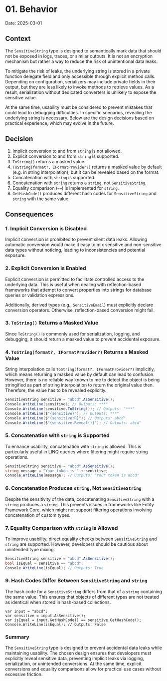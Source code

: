 # 01. Behavior

Date: 2025-03-01

## Context

The `SensitiveString` type is designed to semantically mark data that should not be exposed in logs, traces, or similar outputs. It is not an encryption mechanism but rather a way to reduce the risk of unintentional data leaks.

To mitigate the risk of leaks, the underlying string is stored in a private function delegate field and only accessible through explicit method calls. Depending on configuration, serializers may include private fields in their output, but they are less likely to invoke methods to retrieve values. As a result, serialization without dedicated converters is unlikely to expose the sensitive value.

At the same time, usability must be considered to prevent mistakes that could lead to debugging difficulties. In specific scenarios, revealing the underlying string is necessary. Below are the design decisions based on practical experience, which may evolve in the future.

## Decision

1. Implicit conversion to and from `string` is not allowed.
2. Explicit conversion to and from `string` is supported.
3. `ToString()` returns a masked value.
4. `ToString(format?, IFormatProvider?)` returns a masked value by default (e.g. in string interpolation), but it can be revealed based on the format.
5. Concatenation with `string` is supported.
6. Concatenation with `string` returns a `string`, not `SensitiveString`.
7. Equality comparison (`==`) is implemented for `string`.
8. `GetHashCode()` produces different hash codes for `SensitiveString` and `string` with the same value.

## Consequences

### 1. Implicit Conversion is Disabled

Implicit conversion is prohibited to prevent silent data leaks. Allowing automatic conversion would make it easy to mix sensitive and non-sensitive data types without noticing, leading to inconsistencies and potential exposure.

### 2. Explicit Conversion is Enabled

Explicit conversion is permitted to facilitate controlled access to the underlying data. This is useful when dealing with reflection-based frameworks that attempt to convert properties into strings for database queries or validation expressions.

Additionally, derived types (e.g., `SensitiveEmail`) must explicitly declare conversion operators. Otherwise, reflection-based conversion might fail.

### 3. `ToString()` Returns a Masked Value

Since `ToString()` is commonly used for serialization, logging, and debugging, it should return a masked value to prevent accidental exposure.

### 4. `ToString(format?, IFormatProvider?)` Returns a Masked Value

String interpolation calls `ToString(format?, IFormatProvider?)` implicitly, which means returning a masked value by default can lead to confusion. However, there is no reliable way known to me to detect the object is being stringified as part of string interpolation to return the original value then. Therefore, the value has to be revealed explicitly.

```c#
SensitiveString sensitive = "abcd".AsSensitive();
Console.WriteLine(sensitive); // Outputs: ***"
Console.WriteLine(sensitive.ToString()); // Outputs: "***"
Console.WriteLine($"{sensitive}"); // Outputs: ***"
Console.WriteLine($"{sensitive:R}"); // Outputs: abcd"
Console.WriteLine($"{sensitive.Reveal()}"); // Outputs: abcd"
```

### 5. Concatenation with `string` is Supported

To enhance usability, concatenation with `string` is allowed. This is particularly useful in LINQ queries where filtering might require string operations.

```c#
SensitiveString sensitive = "abcd".AsSensitive();
string message = "Your token is " + sensitive;
Console.WriteLine(message); // Outputs: "Your token is abcd"
```

### 6. Concatenation Produces `string`, Not `SensitiveString`

Despite the sensitivity of the data, concatenating `SensitiveString` with a `string` produces a `string`. This prevents issues in frameworks like Entity Framework Core, which might not support filtering operations involving concatenation of custom types.

### 7. Equality Comparison with `string` is Allowed

To improve usability, direct equality checks between `SensitiveString` and `string` are supported. However, developers should be cautious about unintended type mixing.

```c#
SensitiveString sensitive = "abcd".AsSensitive();
bool isEqual = sensitive == "abcd";
Console.WriteLine(isEqual); // Outputs: True
```

### 9. Hash Codes Differ Between `SensitiveString` and `string`

The hash code for a `SensitiveString` differs from that of a `string` containing the same value. This ensures that objects of different types are not treated as identical when stored in hash-based collections.

```
var input = "abcd";
var sensitive = input.AsSensitive();
var isEqual = input.GetHashCode() == sensitive.GetHashCode();
Console.WriteLine(isEqual); // Outputs: False
```

### Summary

The `SensitiveString` type is designed to prevent accidental data leaks while maintaining usability. The chosen design ensures that developers must explicitly reveal sensitive data, preventing implicit leaks via logging, serialization, or unintended conversions. At the same time, explicit conversions and equality comparisons allow for practical use cases without excessive friction.